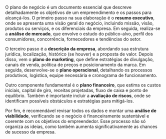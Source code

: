 O plano de negócio é um documento essencial que descreve detalhadamente os objetivos de um empreendimento e os passos para alcançá-los. O primeiro passo na sua elaboração é o **resumo executivo**, onde se apresenta uma visão geral do negócio, incluindo missão, visão, produtos ou serviços, e os diferenciais da empresa. Em seguida, realiza-se a **análise de mercado**, que envolve o estudo do público-alvo, perfil dos consumidores, concorrência, fornecedores e tendências do setor.

O terceiro passo é a **descrição da empresa**, abordando sua estrutura jurídica, localização, histórico (se houver) e a proposta de valor. Depois disso, vem o **plano de marketing**, que define estratégias de divulgação, canais de venda, política de preços e posicionamento da marca. Em seguida, desenvolve-se o **plano operacional**, detalhando os processos produtivos, logística, equipe necessária e cronograma de funcionamento.

Outro componente fundamental é o **plano financeiro**, que estima os custos iniciais, capital de giro, receitas projetadas, fluxo de caixa e ponto de equilíbrio. Também é importante incluir a **avaliação de riscos**, onde se identificam possíveis obstáculos e estratégias para mitigá-los.

Por fim, é recomendável revisar todos os dados e montar uma **análise de viabilidade**, verificando se o negócio é financeiramente sustentável e coerente com os objetivos do empreendedor. Esse processo não só organiza as ideias, como também aumenta significativamente as chances de sucesso da empresa.
